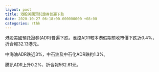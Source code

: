 ```yaml
---
layout: post
title: 港股美國預託證券普遍下跌
date: 2020-10-27 06:18:00.000000000 +08:00
categories: rthk
---
```


港股美國預託證券(ADR)普遍下跌。滙控ADR較本港假期前收市價下跌近0.4%，折合報32.13港元。

中海油ADR跌近3%，中石油及中石化ADR跌約1.3%。

騰訊ADR上升0.2%，折合報562.61元。
